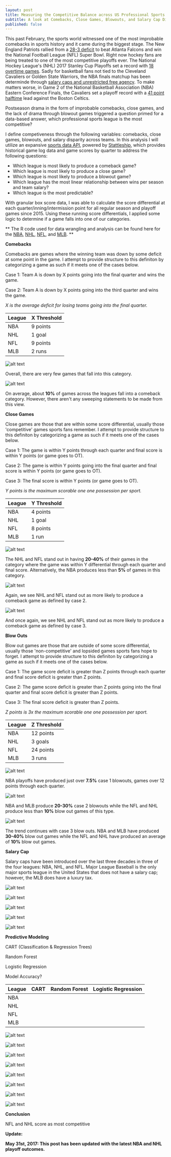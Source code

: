 ```yaml
---
layout: post
title: Measuring the Competitive Balance across US Professional Sports Leagues Using R
subtitle: A look at Comebacks, Close Games, Blowouts, and Salary Cap Disparity
published: false
---
```


This past February, the sports world witnessed one of the most improbable comebacks in sports history and it came during the biggest stage. The New England Patriots rallied from a <a href="http://www.nfl.com/videos/nfl-super-bowl/0ap3000000783876/Patriots-wild-comeback-in-114-seconds" target="_blank">28-3 deficit</a> to beat Atlanta Falcons and win the National Football League (NFL) Super Bowl. Right now hockey fans are being treated to one of the most competitive playoffs ever. The National Hockey League's (NHL) 2017 Stanley Cup Playoffs set a record with <a href="https://www.nhl.com/news/2017-stanley-cup-playoffs-sets-overtime-record/c-289053508" target="_blank">18 overtime games</a>. Sadly for basketball fans not tied to the Cleveland Cavaliers or Golden State Warriors, the NBA finals matchup has been determinde through <a href="https://fivethirtyeight.com/features/the-cavs-and-warriors-might-be-doing-this-finals-thing-for-a-long-time/" target="_blank">salary caps and unrestricted free agency</a>. To make matters worse, in Game 2 of the National Basketball Association (NBA) Eastern Conference Finals, the Cavaliers set a playoff record with a <a href="https://streamable.com/kddo0" target="_blank">41 point halftime</a> lead against the Boston Celtics. 

Postseason drama in the form of improbable comebacks, close games, and the lack of drama through blowout games triggered a question primed for a data-based answer, which professional sports league is the most competitive? 

I define competiveness through the following variables: comebacks, close games, blowouts, and salary disparity across teams. In this analysis I will utilize an expansive <a href="http://developers.stattleship.com/" target="_blank">sports data API</a>, powered by <a href="https://www.stattleship.com/" target="_blank">Stattleship</a>, which provides historical game log data and game scores by quarter to address the following questions: 

-  Which league is most likely to produce a comeback game? 
-  Which league is most likely to produce a close game? 
-  Which league is most likely to produce a blowout game? 
-  Which league has the most linear relationship between wins per season and team salary?
-  Which league is the most predictable? 

With granular box score data, I was able to calculate the score differential at each quarter/inning/intermission point for all regular season and playoff games since 2015. Using these running score differentials, I applied some logic to determine if a game falls into one of our categories. 

** The R code used for data wrangling and analysis can be found here for the <a href="" target="_blank">NBA</a>, <a href="" target="_blank">NHL</a>, <a href="" target="_blank">NFL</a>, and <a href="" target="_blank">MLB</a>. **

**Comebacks**

Comebacks are games where the winning team was down by some deficit at some point in the game. I attempt to provide structure to this definiton by categorizing a game as such if it meets one of the cases below. 

Case 1: Team A is down by X points going into the final quarter and wins the game. 

Case 2: Team A is down by X points going into the third quarter and wins the game. 

_X is the average deficit for losing teams going into the final quarter._

| League | X Threshold |
|--------|-------------|
| NBA    | 9 points    |
| NHL    | 1 goal      |
| NFL    | 9 points    |
| MLB    | 2 runs      |

![alt text][logo]

Overall, there are very few games that fall into this category. 

![alt text][logo2]

On average, about **10%** of games across the leagues fall into a comeback category. However, there aren't any sweeping statements to be made from this view. 


**Close Games**

Close games are those that are within some score differential, usually those 'competitive' games sports fans remember. I attempt to provide structure to this definiton by categorizing a game as such if it meets one of the cases below. 

Case 1: The game is within Y points through each quarter and final score is within Y points (or game goes to OT). 

Case 2: The game is within Y points going into the final quarter and final score is within Y points (or game goes to OT). 

Case 3: The final score is within Y points (or game goes to OT).

_Y points is the maximum scorable one one possession per sport._ 

| League | Y Threshold |
|--------|-------------|
| NBA    | 4 points    |
| NHL    | 1 goal      |
| NFL    | 8 points    |
| MLB    | 1 run       |

![alt text][logo3]

The NHL and NFL stand out in having **20-40%** of their games in the category where the game was within Y differential through each quarter and final score. Alternatively, the NBA produces less than **5%** of games in this category. 

![alt text][logo4]

Again, we see NHL and NFL stand out as more likely to produce a comeback game as defined by case 2. 


![alt text][logo5]

And once again, we see NHL and NFL stand out as more likely to produce a comeback game as defined by case 3. 

**Blow Outs**

Blow out games are those that are outside of some score differential, usually those 'non-competitive' and lopsided games sports fans hope to forget. I attempt to provide structure to this definiton by categorizing a game as such if it meets one of the cases below. 

Case 1: The game score deficit is greater than Z points through each quarter and final score deficit is greater than Z points. 

Case 2: The game score deficit is greater than Z points going into the final quarter and final score deficit is greater than Z points. 

Case 3: The final score deficit is greater than Z points.

_Z points is 3x the maximum scorable one one possession per sport._ 

| League | Z Threshold |
|--------|-------------|
| NBA    | 12 points   |
| NHL    | 3 goals     |
| NFL    | 24 points   |
| MLB    | 3 runs      |


![alt text][logo6]

NBA playoffs have produced just over **7.5%** case 1 blowouts, games over 12 points through each quarter. 

![alt text][logo7]

NBA and MLB produce **20-30%** case 2 blowouts while the NFL and NHL produce less than **10%** blow out games of this type. 

![alt text][logo8]

The trend continues with case 3 blow outs. NBA and MLB have produced **30-40%** blow out games while the NFL and NHL have produced an average of **10%** blow out games. 

**Salary Cap**

Salary caps have been introduced over the last three decades in three of the four leagues: NBA, NHL, and NFL. Major League Baseball is the only major sports league in the United States that does not have a salary cap; however, the MLB does have a luxury tax. 


![alt text][logo9]

![alt text][logo10]

![alt text][logo11]

![alt text][logo12]

![alt text][logo13]


**Predictive Modeling**

CART (Classification & Regression Trees) 



Random Forest


Logistic Regression



Model Accuracy? 

| League | CART | Random Forest | Logistic Regression |
|--------|------|---------------|---------------------|
| NBA    |      |               |                     |
| NHL    |      |               |                     |
| NFL    |      |               |                     |
| MLB    |      |               |                     |

![alt text][logo14]

![alt text][logo15]

![alt text][logo16]

![alt text][logo17]

![alt text][logo18]

![alt text][logo19]

![alt text][logo20]

![alt text][logo21]


**Conclusion**

NFL and NHL score as most competitive 






<strong>Update:</strong>

<strong>May 31st, 2017: This post has been updated with the latest NBA and NHL playoff outcomes.</strong>


[logo]: link "Comebacks - Case 1"
[logo2]: link "Comebacks - Case 2"
[logo3]: link "Close Game - Case 1"
[logo4]: link "Close Game - Case 2"
[logo5]: link "Close Game - Case 3"
[logo6]: link "Blowout - Case 1"
[logo7]: link "Blowout - Case 2"
[logo8]: link "Blowout - Case 3"
[logo9]: link "Salary Cap by League"
[logo10]: link "NBA Salary v Wins"
[logo11]: link "NHL Salary v Wins"
[logo12]: link "NFL Salary v Wins"
[logo13]: link "MLB Salary v Wins"
[logo14]: link "NBA Decision Tree"
[logo15]: link "NBA ROC Curve"
[logo16]: link "NHL Decision Tree"
[logo17]: link "NHL ROC Curve"
[logo18]: link "NFL Decision Tree"
[logo19]: link "NFL ROC Curve"
[logo20]: link "MLB Decision Tree"
[logo21]: link "MLB ROC Curve"




